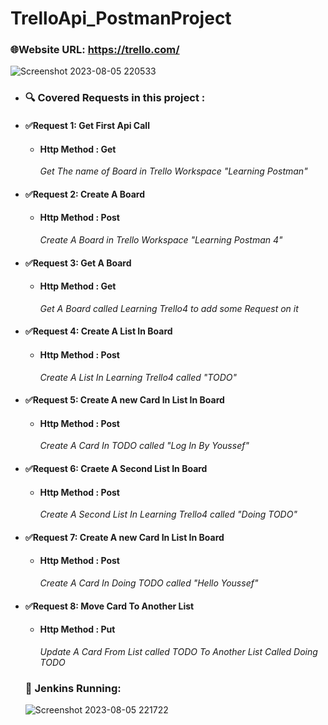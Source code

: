 # TrelloApi_PostmanProject

### 🌐Website URL: https://trello.com/
![Screenshot 2023-08-05 220533](https://github.com/youssefm2000/TrelloApi_PostmanProject/assets/74185165/3410b31e-35cc-42c2-a9f2-ae5751d26843)

  - ### 🔍️ Covered Requests in this project :
 - #### ✅Request 1: Get First Api Call
    - #### Http Method : Get
      *Get The name of Board in Trello Workspace "Learning Postman"*
 - #### ✅Request 2: Create A Board
    - #### Http Method : Post
      *Create A Board in Trello Workspace "Learning Postman 4"*
 - #### ✅Request 3: Get A Board
    - #### Http Method : Get
      *Get A Board called Learning Trello4 to add some Request on it*
 - #### ✅Request 4: Create A List In Board
    - #### Http Method : Post
      *Create A List In Learning Trello4 called "TODO"*
  - #### ✅Request 5: Create A new Card In List In Board
    - #### Http Method : Post
      *Create A Card In TODO called "Log In By Youssef"*
  - #### ✅Request 6: Craete A Second List In Board
    - #### Http Method : Post
      *Create A Second List In Learning Trello4 called "Doing TODO"*
  - #### ✅Request 7: Create A new Card In List In Board 
    - #### Http Method : Post
      *Create A Card In Doing TODO called "Hello Youssef"*
  - #### ✅Request 8: Move Card To Another List
    - #### Http Method : Put
      *Update A Card From List called TODO To Another List Called Doing TODO*

     ### 📄 Jenkins Running:
    ![Screenshot 2023-08-05 221722](https://github.com/youssefm2000/TrelloApi_PostmanProject/assets/74185165/53af8164-e177-4fab-b263-c5cfc3c59614)

    


      
  
